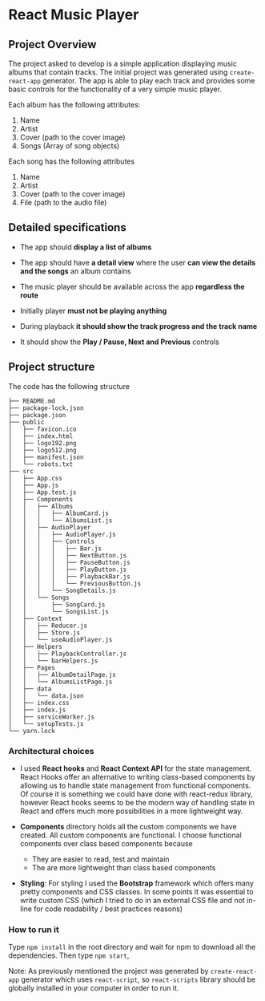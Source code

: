 # React Music Player

## Project Overview
The project asked to develop is a simple application displaying music albums that contain tracks. 
The initial project was generated using `create-react-app` generator.
The app is able to play each track and provides some basic controls for the functionality of a very simple music player.

Each album has the following attributes:

1) Name
2) Artist
3) Cover (path to the cover image)
4) Songs (Array of song objects)

Each song has the following attributes

1) Name
2) Artist
3) Cover (path to the cover image)
4) File (path to the audio file)


## Detailed specifications

* The app should **display a list of albums**

* The app should have **a detail view** where the user **can view the details and the songs** an album contains

* The music player should be available across the app **regardless the route**

* Initially player **must not be playing anything**

* During playback **it should show the track progress and the track name**

* It should show the **Play / Pause, Next and Previous** controls


## Project structure
The code has the following structure

	├── README.md
	├── package-lock.json
	├── package.json
	├── public
	│   ├── favicon.ico
	│   ├── index.html
	│   ├── logo192.png
	│   ├── logo512.png
	│   ├── manifest.json
	│   └── robots.txt
	├── src
	│   ├── App.css
	│   ├── App.js
	│   ├── App.test.js
	│   ├── Components
	│   │   ├── Albums
	│   │   │   ├── AlbumCard.js
	│   │   │   └── AlbumsList.js
	│   │   ├── AudioPlayer
	│   │   │   ├── AudioPlayer.js
	│   │   │   ├── Controls
	│   │   │   │   ├── Bar.js
	│   │   │   │   ├── NextButton.js
	│   │   │   │   ├── PauseButton.js
	│   │   │   │   ├── PlayButton.js
	│   │   │   │   ├── PlaybackBar.js
	│   │   │   │   └── PreviousButton.js
	│   │   │   └── SongDetails.js
	│   │   └── Songs
	│   │       ├── SongCard.js
	│   │       └── SongsList.js
	│   ├── Context
	│   │   ├── Reducer.js
	│   │   ├── Store.js
	│   │   └── useAudioPlayer.js
	│   ├── Helpers
	│   │   ├── PlaybackController.js
	│   │   └── barHelpers.js
	│   ├── Pages
	│   │   ├── AlbumDetailPage.js
	│   │   └── AlbumsListPage.js
	│   ├── data
	│   │   └── data.json
	│   ├── index.css
	│   ├── index.js
	│   ├── serviceWorker.js
	│   └── setupTests.js
	└── yarn.lock

### Architectural choices

* I used **React hooks**  and **React Context API** for the state management. React Hooks offer an alternative to writing class-based components by allowing us to handle state management from functional components. Of course it is something we could have done with react-redux library, however React hooks seems to be the modern way of handling state in React and offers much more possibilities in a more lightweight way. 

* **Components** directory holds all the custom components we have created. All custom components are functional. I choose functional components over class based components because 
    * They are easier to read, test and maintain
    * The are more lightweight than class based components

* **Styling**: For styling I used the **Bootstrap** framework which offers many pretty components and CSS classes. In some points it was essential to write custom CSS (which I tried to do in an external CSS file and not in-line for code readability / best practices reasons)

### How to run it

Type `npm install` in the root directory and wait for npm to download all the dependencies. Then type `npm start`,

Note: As previously mentioned the project was generated by `create-react-app` generator which uses `react-script`, so `react-scripts` library should be globally installed in your computer in order to run it. 
